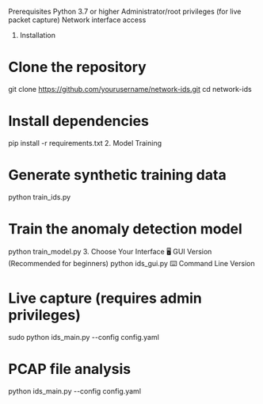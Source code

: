 Prerequisites
Python 3.7 or higher
Administrator/root privileges (for live packet capture)
Network interface access
1. Installation
# Clone the repository
git clone https://github.com/yourusername/network-ids.git
cd network-ids

# Install dependencies
pip install -r requirements.txt
2. Model Training
# Generate synthetic training data
python train_ids.py

# Train the anomaly detection model
python train_model.py
3. Choose Your Interface
🖥️ GUI Version (Recommended for beginners)
python ids_gui.py
⌨️ Command Line Version
# Live capture (requires admin privileges)
sudo python ids_main.py --config config.yaml

# PCAP file analysis
python ids_main.py --config config.yaml
